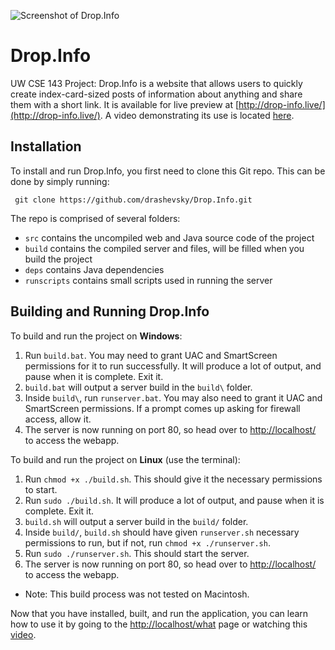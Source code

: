 ![Screenshot of Drop.Info](http://drop-info.live/img/imagexkxaru4y.jpeg)
# Drop.Info
UW CSE 143 Project: Drop.Info is a website that allows users to quickly create index-card-sized posts of information about anything and share them with a short link. It is available for live preview at [http://drop-info.live/](http://drop-info.live/). A video demonstrating its use is located [here](https://youtu.be/3DnexE53rLw).

## Installation
To install and run Drop.Info, you first need to clone this Git repo. This can be done by simply running:
   

     git clone https://github.com/drashevsky/Drop.Info.git
The repo is comprised of several folders: 
- `src` contains the uncompiled web and Java source code of the project
- `build` contains the compiled server and files, will be filled when you build the project
- `deps` contains Java dependencies
- `runscripts` contains small scripts used in running the server

## Building and Running Drop.Info
To build and run the project on **Windows**:
1. Run `build.bat`. You may need to grant UAC and SmartScreen permissions for it to run successfully. It will produce a lot of output, and pause when it is complete. Exit it.
2. `build.bat` will output a server build in the `build\` folder.
3. Inside `build\`, run `runserver.bat`. You may also need to grant it UAC and SmartScreen permissions. If a prompt comes up asking for firewall access, allow it.
4. The server is now running on port 80, so head over to [http://localhost/](http://localhost/) to access the webapp.

To build and run the project on **Linux** (use the terminal):
1. Run `chmod +x ./build.sh`. This should give it the necessary permissions to start.
2. Run `sudo ./build.sh`. It will produce a lot of output, and pause when it is complete. Exit it.
3. `build.sh` will output a server build in the `build/` folder.
4. Inside `build/`, `build.sh` should have given `runserver.sh` necessary permissions to run, but if not, run `chmod +x ./runserver.sh`.
5. Run `sudo ./runserver.sh`. This should start the server. 
6. The server is now running on port 80, so head over to [http://localhost/](http://localhost/) to access the webapp.
- Note: This build process was not tested on Macintosh. 

Now that you have installed, built, and run the application, you can learn how to use it by going to the [http://localhost/what](http://localhost/what) page or watching this [video](https://youtu.be/3DnexE53rLw).
